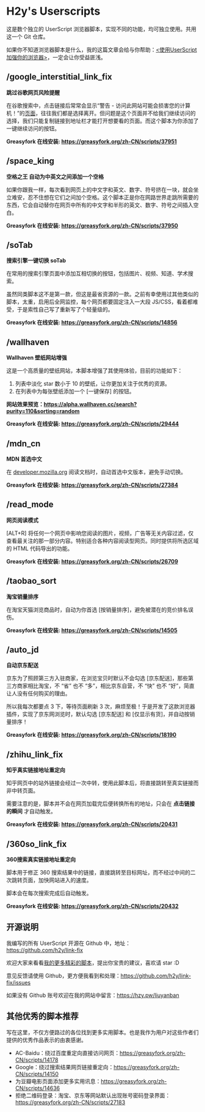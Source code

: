 # H2y's Userscripts

这是数个独立的 UserScript 浏览器脚本，实现不同的功能，均可独立使用。共用这一个 Git 仓库。

如果你不知道浏览器脚本是什么，我的这篇文章会给与你帮助：[<使用UserScript加强你的浏览器>](https://hzy.pw/p/1872)，一定会让你受益匪浅。


## /google_interstitial_link_fix

**跳过谷歌网页风险提醒**

在谷歌搜索中，点击链接后常常会显示“警告 - 访问此网站可能会损害您的计算机！”的[页面](https://www.google.com/interstitial?url=http://bbs.tgbus.com/)，往往我们都是选择离开。但问题是这个页面并不给我们继续访问的选择，我们只能复制链接到地址栏才能打开想要看的页面。而这个脚本为你添加了一键继续访问的按钮。

**Greasyfork 在线安装: <https://greasyfork.org/zh-CN/scripts/37951>**


## /space_king

**空格之王 自动为中英文之间添加一个空格**

如果你跟我一样，每次看到网页上的中文字和英文、数字、符号挤在一块，就会坐立难安，忍不住想在它们之间加个空格。这个脚本正是你在网路世界走跳所需要的东西，它会自动替你在网页中所有的中文字和半形的英文、数字、符号之间插入空白。

**Greasyfork 在线安装: <https://greasyfork.org/zh-CN/scripts/37950>**


## /soTab

**搜索引擎一键切换 soTab**

在常用的搜索引擎页面中添加互相切换的按钮，包括图片、视频、知道、学术搜索。

虽然同类脚本这不是第一款，但这是最省资源的一款。之前有幸使用过其他类似的脚本，太重，启用后全网监控，每个网页都要固定注入一大段 JS/CSS，看着都难受，于是索性自己写了重新写了个轻量级的。

**Greasyfork 在线安装: <https://greasyfork.org/zh-CN/scripts/14856>**


## /wallhaven

**Wallhaven 壁纸网站增强**

这是一个高质量的壁纸网站，本脚本增强了其使用体验，目前的功能如下：

1. 列表中淡化 star 数小于 10 的壁纸，让你更加关注于优秀的资源。
2. 在列表中为每张壁纸添加一个 \[一键保存\] 的按钮。

**网站效果预览：<https://alpha.wallhaven.cc/search?purity=110&sorting=random>**

**Greasyfork 在线安装: <https://greasyfork.org/zh-CN/scripts/29444>**


## /mdn_cn

**MDN 首选中文**

在 [developer.mozilla.org](https://developer.mozilla.org/zh-CN/) 阅读文档时，自动首选中文版本，避免手动切换。

**Greasyfork 在线安装: <https://greasyfork.org/zh-CN/scripts/27384>**


## /read_mode

**网页阅读模式**

[ALT+R] 将任何一个网页中影响您阅读的图片，视频，广告等无关内容过滤，仅查看最关注的那一部分内容。特别适合各种内容阅读型网页。同时提供将所选区域的 HTML 代码导出的功能。

**Greasyfork 在线安装: <https://greasyfork.org/zh-CN/scripts/26709>**


## /taobao_sort

**淘宝销量排序**

在淘宝天猫浏览商品时，自动为你首选 [按销量排序]，避免被潜在的竞价排名误伤。

**Greasyfork 在线安装: <https://greasyfork.org/zh-CN/scripts/14505>**


## /auto_jd

**自动京东配送**

京东为了照顾第三方入驻商家，在浏览宝贝时默认不会勾选 [京东配送]，那些第三方商家相比淘宝，不 “省” 也不 “多”，相比京东自营，不 “快” 也不 “好”，简直让人没有任何购买的理由。

所以我每次都要点 3 下，等待页面刷新 3 次，麻烦至极！于是开发了这款浏览器插件，实现了京东网浏览时，默认勾选 [京东配送] 和 [仅显示有货]，并自动按销量排序！

**Greasyfork 在线安装: <https://greasyfork.org/zh-CN/scripts/18190>**


## /zhihu_link_fix

**知乎真实链接地址重定向**

知乎网页中的站外链接会经过一次中转，使用此脚本后，将直接跳转至真实链接而非中转页面。

需要注意的是，脚本并不会在网页加载完后便转换所有的地址，只会在 **点击链接的瞬间** 才自动触发。

**Greasyfork 在线安装: <https://greasyfork.org/zh-CN/scripts/20431>**


## /360so_link_fix

**360搜索真实链接地址重定向**

脚本用于修正 360 搜索结果中的链接，直接跳转至目标网址，而不经过中间的二次跳转页面，加快网站进入的速度。

脚本会在每次搜索完成后自动触发。

**Greasyfork 在线安装: <https://greasyfork.org/zh-CN/scripts/20432>**


## 开源说明

我编写的所有 UserScript 开源在 Github 中，地址：<https://github.com/h2y/link-fix>

欢迎大家来看看[我的更多精彩的脚本](https://github.com/h2y/link-fix/#readme)，提出你宝贵的建议，喜欢请 star :D

意见反馈请使用 Github，更方便我看到和处理：<https://github.com/h2y/link-fix/issues>

如果没有 Github 账号欢迎在我的网站中留言：<https://hzy.pw/liuyanban>


## 其他优秀的脚本推荐

写在这里，不仅方便路过的各位找到更多实用脚本。也是我作为用户对这些作者们提供的优秀作品表示的由衷感谢。

- AC-Baidu：绕过百度重定向直接访问网页：<https://greasyfork.org/zh-CN/scripts/14178>
- Google：绕过搜索结果网页链接重定向：<https://greasyfork.org/zh-CN/scripts/14150>
- 为豆瓣电影页面添加更多实用讯息：<https://greasyfork.org/zh-CN/scripts/14636>
- 拒绝二维码登录：淘宝、京东等网站默认出现账号密码登录界面：<https://greasyfork.org/zh-CN/scripts/27183>

